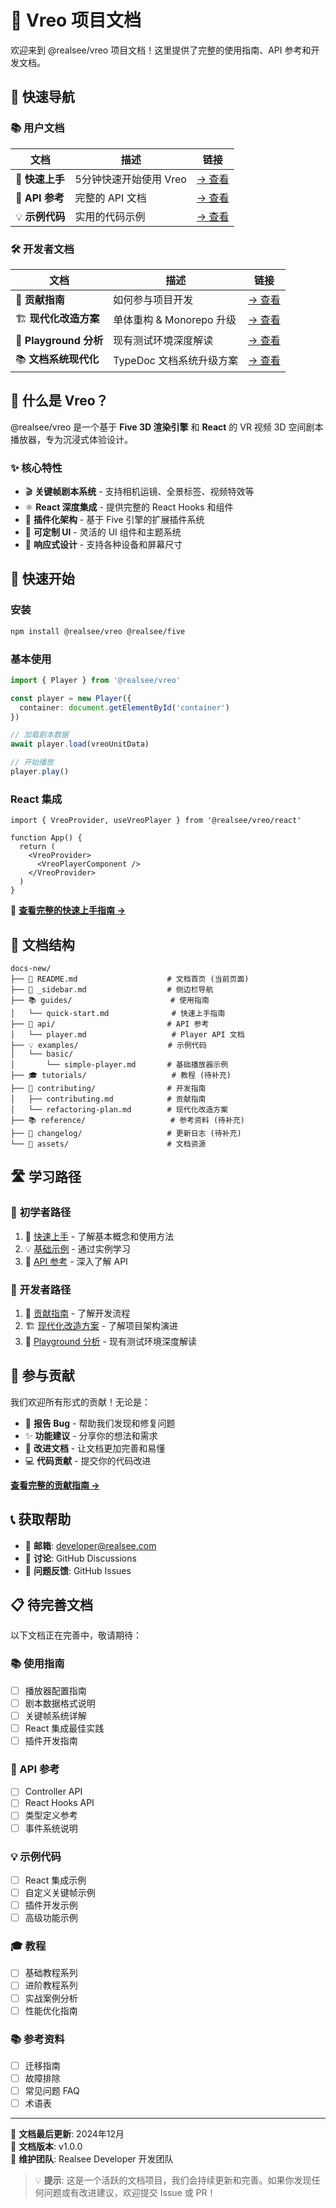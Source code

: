 # 📖 Vreo 项目文档

欢迎来到 @realsee/vreo 项目文档！这里提供了完整的使用指南、API 参考和开发文档。

## 🔗 快速导航

### 📚 **用户文档**
| 文档 | 描述 | 链接 |
|------|------|------|
| 🚀 **快速上手** | 5分钟快速开始使用 Vreo | [→ 查看](guides/quick-start.md) |
| 📖 **API 参考** | 完整的 API 文档 | [→ 查看](api/player.md) |
| 💡 **示例代码** | 实用的代码示例 | [→ 查看](examples/basic/simple-player.md) |

### 🛠️ **开发者文档**
| 文档 | 描述 | 链接 |
|------|------|------|
| 🤝 **贡献指南** | 如何参与项目开发 | [→ 查看](contributing/contributing.md) |
| 🏗️ **现代化改造方案** | 单体重构 & Monorepo 升级 | [→ 查看](contributing/refactoring-plan.md) |
| 🎨 **Playground 分析** | 现有测试环境深度解读 | [→ 查看](contributing/playground-analysis.md) |
| 📚 **文档系统现代化** | TypeDoc 文档系统升级方案 | [→ 查看](contributing/documentation-modernization.md) |

## 🎯 什么是 Vreo？

@realsee/vreo 是一个基于 **Five 3D 渲染引擎** 和 **React** 的 VR 视频 3D 空间剧本播放器，专为沉浸式体验设计。

### ✨ 核心特性

- 🎬 **关键帧剧本系统** - 支持相机运镜、全景标签、视频特效等
- ⚛️ **React 深度集成** - 提供完整的 React Hooks 和组件
- 🔌 **插件化架构** - 基于 Five 引擎的扩展插件系统
- 🎨 **可定制 UI** - 灵活的 UI 组件和主题系统
- 📱 **响应式设计** - 支持各种设备和屏幕尺寸

## 🚀 快速开始

### 安装

```bash
npm install @realsee/vreo @realsee/five
```

### 基本使用

```typescript
import { Player } from '@realsee/vreo'

const player = new Player({
  container: document.getElementById('container')
})

// 加载剧本数据
await player.load(vreoUnitData)

// 开始播放
player.play()
```

### React 集成

```tsx
import { VreoProvider, useVreoPlayer } from '@realsee/vreo/react'

function App() {
  return (
    <VreoProvider>
      <VreoPlayerComponent />
    </VreoProvider>
  )
}
```

🔗 **[查看完整的快速上手指南 →](guides/quick-start.md)**

## 📁 文档结构

```
docs-new/
├── 📖 README.md                    # 文档首页 (当前页面)
├── 🧭 _sidebar.md                  # 侧边栏导航
├── 📚 guides/                      # 使用指南
│   └── quick-start.md              # 快速上手指南
├── 📖 api/                         # API 参考
│   └── player.md                   # Player API 文档
├── 💡 examples/                    # 示例代码
│   └── basic/
│       └── simple-player.md       # 基础播放器示例
├── 🎓 tutorials/                   # 教程 (待补充)
├── 🤝 contributing/                # 开发指南
│   ├── contributing.md            # 贡献指南
│   └── refactoring-plan.md        # 现代化改造方案
├── 📚 reference/                   # 参考资料 (待补充)
├── 📝 changelog/                   # 更新日志 (待补充)
└── 🎨 assets/                      # 文档资源
```

## 🛣️ 学习路径

### 👶 **初学者路径**
1. 📖 [快速上手](guides/quick-start.md) - 了解基本概念和使用方法
2. 💡 [基础示例](examples/basic/simple-player.md) - 通过实例学习
3. 📖 [API 参考](api/player.md) - 深入了解 API

### 🚀 **开发者路径**
1. 🤝 [贡献指南](contributing/contributing.md) - 了解开发流程
2. 🏗️ [现代化改造方案](contributing/refactoring-plan.md) - 了解项目架构演进
3. 🎨 [Playground 分析](contributing/playground-analysis.md) - 现有测试环境深度解读

## 🤝 参与贡献

我们欢迎所有形式的贡献！无论是：

- 🐛 **报告 Bug** - 帮助我们发现和修复问题
- ✨ **功能建议** - 分享你的想法和需求
- 📝 **改进文档** - 让文档更加完善和易懂
- 💻 **代码贡献** - 提交你的代码改进

**[查看完整的贡献指南 →](contributing/contributing.md)**

## 📞 获取帮助

- 📧 **邮箱**: developer@realsee.com
- 💬 **讨论**: GitHub Discussions
- 🐛 **问题反馈**: GitHub Issues

## 📋 待完善文档

以下文档正在完善中，敬请期待：

### 📚 使用指南
- [ ] 播放器配置指南
- [ ] 剧本数据格式说明
- [ ] 关键帧系统详解
- [ ] React 集成最佳实践
- [ ] 插件开发指南

### 📖 API 参考
- [ ] Controller API
- [ ] React Hooks API
- [ ] 类型定义参考
- [ ] 事件系统说明

### 💡 示例代码
- [ ] React 集成示例
- [ ] 自定义关键帧示例
- [ ] 插件开发示例
- [ ] 高级功能示例

### 🎓 教程
- [ ] 基础教程系列
- [ ] 进阶教程系列
- [ ] 实战案例分析
- [ ] 性能优化指南

### 📚 参考资料
- [ ] 迁移指南
- [ ] 故障排除
- [ ] 常见问题 FAQ
- [ ] 术语表

---

📅 **文档最后更新**: 2024年12月  
📝 **文档版本**: v1.0.0  
👥 **维护团队**: Realsee Developer 开发团队

> 💡 **提示**: 这是一个活跃的文档项目，我们会持续更新和完善。如果你发现任何问题或有改进建议，欢迎提交 Issue 或 PR！ 